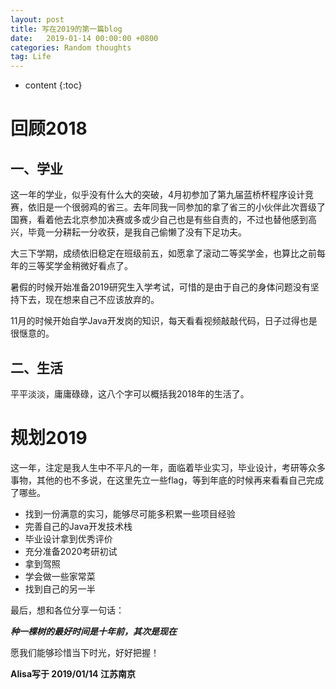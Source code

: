 ```yaml
---
layout: post
title: 写在2019的第一篇blog
date:   2019-01-14 00:00:00 +0800
categories: Random thoughts
tag: Life
---
```


* content
{:toc}

# 回顾2018  

## 一、学业  

这一年的学业，似乎没有什么大的突破，4月初参加了第九届蓝桥杯程序设计竞赛，依旧是一个很弱鸡的省三。去年同我一同参加的拿了省三的小伙伴此次晋级了国赛，看着他去北京参加决赛或多或少自己也是有些自责的，不过也替他感到高兴，毕竟一分耕耘一分收获，是我自己偷懒了没有下足功夫。  

大三下学期，成绩依旧稳定在班级前五，如愿拿了滚动二等奖学金，也算比之前每年的三等奖学金稍微好看点了。  

暑假的时候开始准备2019研究生入学考试，可惜的是由于自己的身体问题没有坚持下去，现在想来自己不应该放弃的。  

11月的时候开始自学Java开发岗的知识，每天看看视频敲敲代码，日子过得也是很惬意的。  

## 二、生活  

平平淡淡，庸庸碌碌，这八个字可以概括我2018年的生活了。  

# 规划2019  

这一年，注定是我人生中不平凡的一年，面临着毕业实习，毕业设计，考研等众多事物，其他的也不多说，在这里先立一些flag，等到年底的时候再来看看自己完成了哪些。  

- 找到一份满意的实习，能够尽可能多积累一些项目经验
- 完善自己的Java开发技术栈
- 毕业设计拿到优秀评价
- 充分准备2020考研初试
- 拿到驾照
- 学会做一些家常菜
- 找到自己的另一半

最后，想和各位分享一句话：  

***种一棵树的最好时间是十年前，其次是现在***  

愿我们能够珍惜当下时光，好好把握！  

**Alisa写于   2019/01/14    江苏南京**



​		